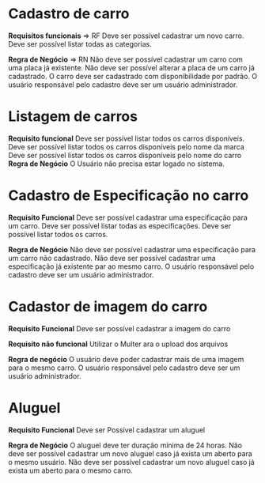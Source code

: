 # Cadastro de carro

**Requisitos funcionais** => RF
Deve ser possível cadastrar um novo carro.
Deve ser possível listar todas as categorias.


**Regra de Negócio** => RN
Não deve ser possível cadastrar um carro com uma placa já existente.
Não deve ser possível alterar a placa de um carro já cadastrado.
O carro deve ser cadastrado com disponibilidade por padrão.
O usuário responsável pelo cadastro deve ser um usuário administrador.


# Listagem de carros

**Requisito funcional**
Deve ser possível listar todos os carros disponíveis.
Deve ser possível listar todos os carros disponíveis pelo nome da marca
Deve ser possível listar todos os carros disponíveis pelo nome do carro 
**Regra de Negócio**
O Usuário não precisa estar logado no sistema.


# Cadastro de Especificação no carro

**Requisito Funcional**
Deve ser possível cadastrar uma especificação para um carro.
Deve ser possível listar todas as especificações.
Deve ser possível listar todos os carros.

**Regra de Negócio**
Não deve ser possível cadastrar uma especificação para um carro não cadastrado.
Não deve ser possível cadastrar uma especificação já existente par ao mesmo carro.
O usuário responsável pelo cadastro deve ser um usuário administrador.


# Cadastor de imagem do carro

**Requisito Funcional**
Deve ser possível cadastrar a imagem do carro

**Requisito não funcional**
Utilizar o Multer ara o upload dos arquivos

**Regra de negócio**
O usuário deve poder cadastrar mais de uma imagem para o mesmo carro.
O usuário responsável pelo cadastro deve ser um usuário administrador.

# Aluguel

**Requisito Funcional**
Deve ser Possível cadastrar um aluguel

**Regra de Negócio**
O aluguel deve ter duração mínima de 24 horas.
Não deve ser possível cadastrar um novo aluguel caso já exista um aberto para o mesmo usuário.
Não deve ser possível cadastrar um novo aluguel caso já exista um aberto para o mesmo carro.




